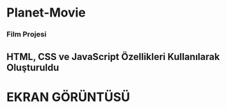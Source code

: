 ﻿# Planet-Movie
 
<h3> Film Projesi </h3> 

<h2> HTML, CSS ve JavaScript Özellikleri Kullanılarak Oluşturuldu</h2>

# EKRAN GÖRÜNTÜSÜ
